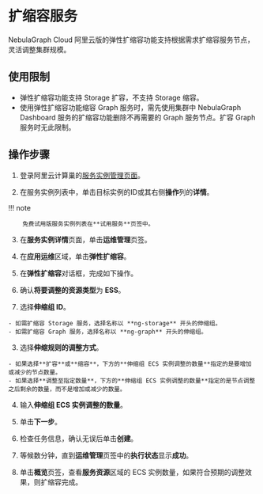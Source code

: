 # 扩缩容服务

NebulaGraph Cloud 阿里云版的弹性扩缩容功能支持根据需求扩缩容服务节点，灵活调整集群规模。

## 使用限制

- 弹性扩缩容功能支持 Storage 扩容，不支持 Storage 缩容。
- 使用弹性扩缩容功能缩容 Graph 服务时，需先使用集群中 NebulaGraph Dashboard 服务的扩缩容功能删除不再需要的 Graph 服务节点。扩容 Graph 服务时无此限制。

## 操作步骤

1. 登录阿里云计算巢的[服务实例管理页面](https://computenest.console.aliyun.com/user/cn-hangzhou/serviceInstance/private)。

2. 在服务实例列表中，单击目标实例的ID或其右侧**操作**列的**详情**。

  !!! note

        免费试用版服务实例列表在**试用服务**页签中。

3. 在**服务实例详情**页面，单击**运维管理**页签。

4. 在**应用运维**区域，单击**弹性扩缩容**。

5. 在**弹性扩缩容**对话框，完成如下操作。

  1. 确认**将要调整的资源类型**为 **ESS**。

  2. 选择**伸缩组 ID**。
    
    - 如需扩缩容 Storage 服务，选择名称以 **ng-storage** 开头的伸缩组。
    - 如需扩缩容 Graph 服务，选择名称以 **ng-graph** 开头的伸缩组。
  
  3. 选择**伸缩规则的调整方式**。
   
    - 如果选择**扩容**或**缩容**，下方的**伸缩组 ECS 实例调整的数量**指定的是要增加或减少的节点数量。
    - 如果选择**调整至指定数量**，下方的**伸缩组 ECS 实例调整的数量**指定的是节点调整之后剩余的数量，而不是增加或减少的数量。
  
  4. 输入**伸缩组 ECS 实例调整的数量**。
  
  5. 单击**下一步**。
  
  6. 检查任务信息，确认无误后单击**创建**。

6. 等候数分钟，直到**运维管理**页签中的**执行状态**显示**成功**。

7. 单击**概览**页签，查看**服务资源**区域的 ECS 实例数量，如果符合预期的调整效果，则扩缩容完成。
